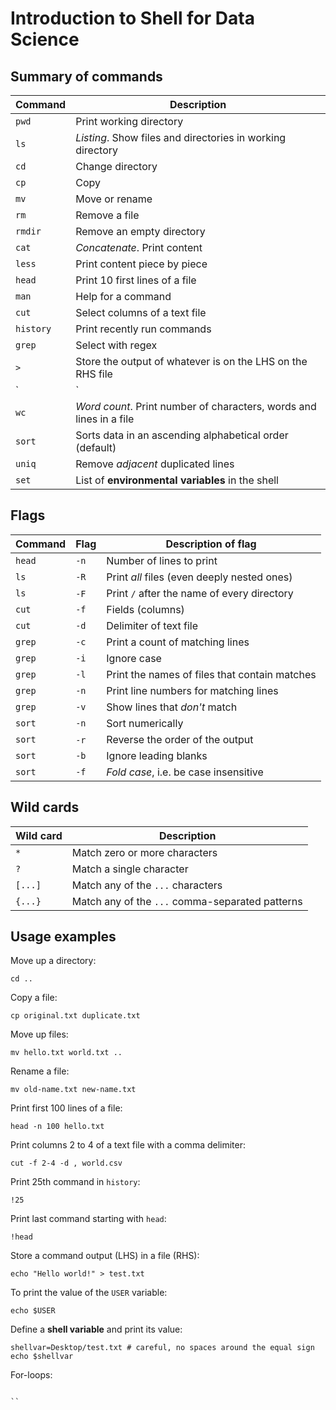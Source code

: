 # Introduction to Shell for Data Science

## Summary of commands

| Command  | Description                                                         |
|----------|---------------------------------------------------------------------|
| `pwd`    | Print working directory                                             |
| `ls`     | _Listing_. Show files and directories in working directory          |
| `cd`     | Change directory                                                    |
| `cp`     | Copy                                                                |
| `mv`     | Move or rename                                                      |
| `rm`     | Remove a file                                                       |
| `rmdir`  | Remove an empty directory                                           |
| `cat`    | _Concatenate_. Print content                                        |
| `less`   | Print content piece by piece                                        |
| `head`   | Print 10 first lines of a file                                      |
| `man`    | Help for a command                                                  |
| `cut`    | Select columns of a text file                                       |
| `history`| Print recently run commands                                         |
| `grep`   | Select with regex                                                   |
| `>`      | Store the output of whatever is on the LHS on the RHS file          |
| `|`      | Pipe. Use whatever is on the LHS as input for the RHS command       |
| `wc`     | _Word count_. Print number of characters, words and lines in a file |
| `sort`   | Sorts data in an ascending alphabetical order (default)             |
| `uniq`   | Remove _adjacent_ duplicated lines                                  |
| `set`    | List of __environmental variables__ in the shell                    |


## Flags

| Command | Flag | Description of flag                           |
|---------|------|-----------------------------------------------|
| `head`  | `-n` | Number of lines to print                      |
| `ls`    | `-R` | Print _all_ files (even deeply nested ones)   |
| `ls`    | `-F` | Print `/` after the name of every directory   |
| `cut`   | `-f` | Fields (columns)                              |
| `cut`   | `-d` | Delimiter of text file                        |
| `grep`  | `-c` | Print a count of matching lines               |
| `grep`  | `-i` | Ignore case                                   |
| `grep`  | `-l` | Print the names of files that contain matches |
| `grep`  | `-n` | Print line numbers for matching lines         |
| `grep`  | `-v` | Show lines that _don't_ match                 |
| `sort`  | `-n` | Sort numerically                              |
| `sort`  | `-r` | Reverse the order of the output               |
| `sort`  | `-b` | Ignore leading blanks                         |
| `sort`  | `-f` | _Fold case_, i.e. be case insensitive         |


## Wild cards

| Wild card | Description                                     |
|-----------|-------------------------------------------------|
| `*`       | Match zero or more characters                   |
| `?`       | Match a single character                        |
| `[...]`   | Match any of the `...` characters               |
| `{...}`   | Match any of the `...` comma-separated patterns |


## Usage examples

Move up a directory:

```
cd ..
```

Copy a file:

```
cp original.txt duplicate.txt
```

Move up files:

```
mv hello.txt world.txt ..
```

Rename a file:

```
mv old-name.txt new-name.txt
```

Print first 100 lines of a file:

```
head -n 100 hello.txt
```

Print columns 2 to 4 of a text file with a comma delimiter:

```
cut -f 2-4 -d , world.csv
```

Print 25th command in `history`: 
```
!25
```

Print last command starting with `head`:
```
!head
```

Store a command output (LHS) in a file (RHS):

```
echo "Hello world!" > test.txt
```

To print the value of the `USER` variable:

```
echo $USER
```

Define a __shell variable__ and print its value:
```
shellvar=Desktop/test.txt # careful, no spaces around the equal sign
echo $shellvar
```

For-loops:
```

``

